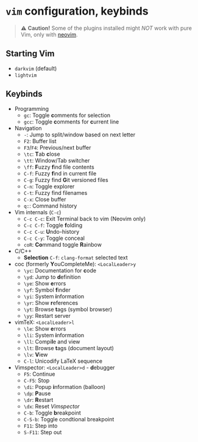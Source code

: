 `vim` configuration, keybinds
=============================

> :warning: **Caution!** Some of the plugins installed might *NOT* work with pure Vim, only with [neovim](http://neovim.io).

Starting Vim
------------

 * `darkvim` (default)
 * `lightvim`

Keybinds
--------

 * Programming
   - `gc`: Toggle **c**omments for selection
   - `gcc`: Toggle **c**omments for **c**urrent line
 * Navigation
   - `-`: Jump to split/window based on next letter
   - `F2`: Buffer list
   - `F3`/`F4`: Previous/next buffer
   - `\tc`: **T**ab **c**lose
   - `\tt`: Window/Tab switcher
   - `\ff`: **F**uzzy **f**ind file contents
   - `C-f`: Fuzzy **f**ind in current file
   - `C-g`: Fuzzy find **G**it versioned files
   - `C-n`: Toggle explorer
   - `C-t`: Fuzzy find filenames
   - `C-x`: Close buffer
   - `q:`: Command history
 * Vim internals (`C-c`)
   - `C-c C-c`: Exit Terminal back to vim (Neovim only)
   - `C-c C-f`: Toggle **f**olding
   - `C-c C-u`: **U**ndo-history
   - `C-c C-y`: Toggle conceal
   - `coR`: **Co**mmand toggle **R**ainbow
 * C/C++
   - **Selection** `C-f`: `clang-format` selected text
 * coc (formerly **Y**ouCompleteMe): `<LocalLeader>y`
   - `\yc`: Documentation for **c**ode
   - `\yd`: Jump to **d**efinition
   - `\ye`: Show **e**rrors
   - `\yf`: Symbol **f**inder
   - `\yi`: System **i**nformation
   - `\yr`: Show **r**eferences
   - `\yt`: Browse **t**ags (symbol browser)
   - `\yy`: Restart server
 * vimTeX: `<LocalLeader>l`
   - `\le`: Show **e**rrors
   - `\li`: System **i**nformation
   - `\ll`: Compi**l**e and view
   - `\lt`: Browse **t**ags (document layout)
   - `\lv`: **V**iew
   - `C-l`: Unicodify LaTeX sequence
 * Vimspector: `<LocalLeader>d` - **d**ebugger
   - `F5`: Continue
   - `C-F5`: Stop
   - `\di`: Popup **i**nformation (balloon)
   - `\dp`: **P**ause
   - `\dr`: **R**estart
   - `\dx`: Reset *Vimspector*
   - `C-b`: Toggle **b**reakpoint
   - `C-S-b`: Toggle condtional breakpoint
   - `F11`: Step into
   - `S-F11`: Step out
